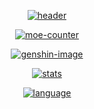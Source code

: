 <div align='center'>

[![header]][home]

[![moe-counter]][home]

[![genshin-image]][genshin-link]

[![stats]][home]

[![language]][home]

</div>

[home]: https://github.com/NY1200NY

[header]: https://capsule-render.vercel.app/api?type=Waving&color=timeGradient&height=120&text=NY1200NY&fontSize=45
[moe-counter]: https://count.getloli.com/get/@NY12000NY?theme=rule34

[stats]: https://github-readme-stats.vercel.app/api?username=NY12000NY&locale=cn&show_icons=true&include_all_commits=true&theme=transparent&hide_border=true
[language]: https://github-readme-stats.vercel.app/api/top-langs?username=NY12000NY&locale=cn&show_icons=true&theme=transparent&card_width=470&hide_border=true

[genshin-image]: https://genshin-card.himiku.com/rand/75006841.png
[genshin-link]: https://enka.network/u/100838389
